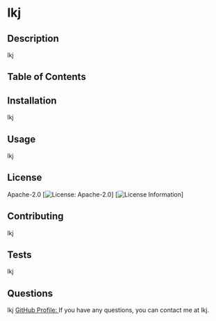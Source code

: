 
# lkj

## Description
lkj

## Table of Contents

## Installation
lkj

## Usage
lkj

## License
Apache-2.0
[![License: Apache-2.0](https://img.shields.io/badge/License-Apache-2.0)]
[![License Information](https://opensource.org/licenses/Apache-2.0)]

## Contributing
lkj

## Tests
lkj

## Questions
lkj
[GitHub Profile: ](https://github.com/lkj)
If you have any questions, you can contact me at lkj.
    